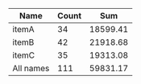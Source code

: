 <table>
  <thead>
    <tr>
      <th>Name</th>
      <th>Count</th>
      <th>Sum</th>
    </tr>
  </thead>
  <tbody>
    <tr>
      <td>itemA</td>
      <td>34</td>
      <td>18599.41</td>
    </tr>
    <tr>
      <td>itemB</td>
      <td>42</td>
      <td>21918.68</td>
    </tr>
    <tr>
      <td>itemC</td>
      <td>35</td>
      <td>19313.08</td>
    </tr>
    <tr>
      <td>All names</td>
      <td>111</td>
      <td>59831.17</td>
    </tr>
  </tbody>
</table>